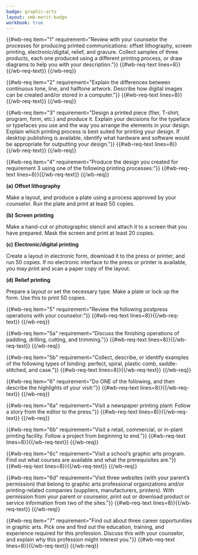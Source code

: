 ```yaml
---
badge: graphic-arts
layout: smb-merit-badge
workbook: true
---
```



{{#wb-req item="1" requirement="Review with your counselor the processes for producing printed communications: offset lithography, screen printing, electronic/digital, relief, and gravure. Collect samples of three products, each one produced using a different printing process, or draw diagrams to help you with your description."}}
{{#wb-req-text lines=8}}{{/wb-req-text}}
{{/wb-req}}

{{#wb-req item="2" requirement="Explain the differences between continuous tone, line, and halftone artwork. Describe how digital images can be created and/or stored in a computer."}}
{{#wb-req-text lines=8}}{{/wb-req-text}}
{{/wb-req}}

{{#wb-req item="3" requirement="Design a printed piece (flier, T-shirt, program, form, etc.) and produce it. Explain your decisions for the typeface or typefaces you use and the way you arrange the elements in your design. Explain which printing process is best suited for printing your design. If desktop publishing is available, identify what hardware and software would be appropriate for outputting your design."}}
{{#wb-req-text lines=8}}{{/wb-req-text}}
{{/wb-req}}

{{#wb-req item="4" requirement="Produce the design you created for requirement 3 using one of the following printing processes:"}}
{{#wb-req-text lines=8}}{{/wb-req-text}}
{{/wb-req}}

**(a)** **Offset lithography**

Make a layout, and produce a plate using a process approved by your counselor. Run the plate and print at least 50 copies.

**(b)** **Screen printing**

Make a hand-cut or photographic stencil and attach it to a screen that you have prepared. Mask the screen and print at least 20 copies.

**(c)** **Electronic/digital printing**

Create a layout in electronic form, download it to the press or printer, and run 50 copies. If no electronic interface to the press or printer is available, you may print and scan a paper copy of the layout.

**(d)** **Relief printing**

Prepare a layout or set the necessary type. Make a plate or lock up the form. Use this to print 50 copies.

{{#wb-req item="5" requirement="Review the following postpress operations with your counselor:"}}
{{#wb-req-text lines=8}}{{/wb-req-text}}
{{/wb-req}}

{{#wb-req item="5a" requirement="Discuss the finishing operations of padding, drilling, cutting, and trimming."}}
{{#wb-req-text lines=8}}{{/wb-req-text}}
{{/wb-req}}

{{#wb-req item="5b" requirement="Collect, describe, or identify examples of the following types of binding: perfect, spiral, plastic comb, saddle-stitched, and case."}}
{{#wb-req-text lines=8}}{{/wb-req-text}}
{{/wb-req}}

{{#wb-req item="6" requirement="Do ONE of the following, and then describe the highlights of your visit:"}}
{{#wb-req-text lines=8}}{{/wb-req-text}}
{{/wb-req}}

{{#wb-req item="6a" requirement="Visit a newspaper printing plant: Follow a story from the editor to the press."}}
{{#wb-req-text lines=8}}{{/wb-req-text}}
{{/wb-req}}

{{#wb-req item="6b" requirement="Visit a retail, commercial, or in-plant printing facility. Follow a project from beginning to end."}}
{{#wb-req-text lines=8}}{{/wb-req-text}}
{{/wb-req}}

{{#wb-req item="6c" requirement="Visit a school’s graphic arts program. Find out what courses are available and what the prerequisites are."}}
{{#wb-req-text lines=8}}{{/wb-req-text}}
{{/wb-req}}

{{#wb-req item="6d" requirement="Visit three websites (with your parent’s permission) that belong to graphic arts professional organizations and/or printing-related companies (suppliers, manufacturers, printers). With permission from your parent or counselor, print out or download product or service information from two of the sites."}}
{{#wb-req-text lines=8}}{{/wb-req-text}}
{{/wb-req}}

{{#wb-req item="7" requirement="Find out about three career opportunities in graphic arts. Pick one and find out the education, training, and experience required for this profession. Discuss this with your counselor, and explain why this profession might interest you."}}
{{#wb-req-text lines=8}}{{/wb-req-text}}
{{/wb-req}}
